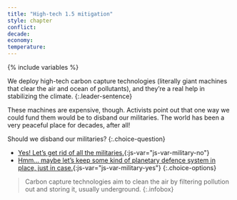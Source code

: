 ```yaml
---
title: "High-tech 1.5 mitigation"
style: chapter
conflict: 
decade: 
economy: 
temperature: 
---
```


{% include variables %}


We deploy high-tech carbon capture technologies (literally giant machines that clear the air and ocean of pollutants), and they’re a real help in stabilizing the climate.
{:.leader-sentence}

These machines are expensive, though. Activists point out that one way we could fund them would be to disband our militaries. The world has been a very peaceful place for decades, after all!

Should we disband our militaries?
{:.choice-question}

- [Yes! Let’s get rid of all the militaries.](chapter_disband-the-militaries.html){:js-var="js-var-military-no"}
- [Hmm… maybe let’s keep some kind of planetary defence system in place, just in case.](chapter_disband-the-militaries.html){:js-var="js-var-military-yes"}
{:.choice-options}

> Carbon capture technologies aim to clean the air by filtering pollution out and storing it, usually underground.
{:.infobox}
